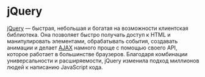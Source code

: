 # jQuery

[jQuery](https://jquery.com/) — быстрая, небольшая и богатая на возможности клиентская библиотека. Она позволяет быстро получать доступ к HTML и манипулировать элементами, обрабатывать события, создавать анимации и делает [AJAX](AJAX.md) намного проще с помощью своего API, которое работает в большинстве браузеров. Благодаря комбинации универсальности и расширяемости, jQuery изменила подход миллионов людей к написанию JavaScript кода.
